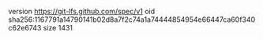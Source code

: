 version https://git-lfs.github.com/spec/v1
oid sha256:1167791a14790141b02d8a7f2c74a1a74444854954e66447ca60f340c62e6743
size 1431
